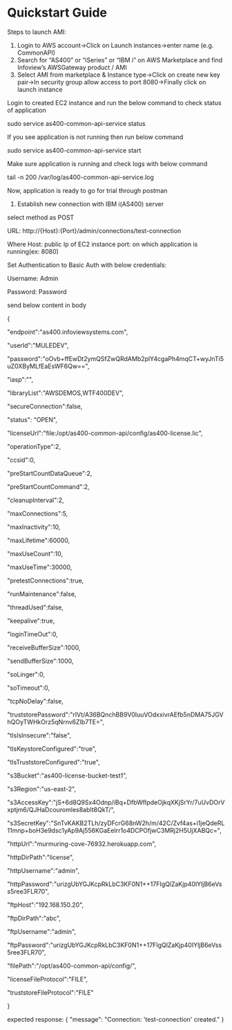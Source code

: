 # Quickstart Guide

Steps to launch AMI:

1. Login to AWS account&rarr;Click on Launch instances&rarr;enter name (e.g. CommonAPI)
2. Search for “AS400” or “iSeries” or “IBM i” on AWS Marketplace and find Infoview’s AWSGateway product / AMI
3. Select AMI from marketplace & Instance type&rarr;Click on create new key pair&rarr;In security group allow access to port 8080&rarr;Finally click on launch instance

Login to created EC2 instance and run the below command to check status of application

sudo service as400-common-api-service status

If you see application is not running then run below command 

sudo service as400-common-api-service start 

Make sure application is running and check logs with below command

tail -n 200 /var/log/as400-common-api-service.log

Now, application is ready to go for trial through postman


1. Establish new connection with IBM i(AS400) server

select method as POST

URL:  http://{Host}:{Port}/admin/connections/test-connection

Where Host: public Ip of EC2 instance
      port: on which application is running(ex: 8080)
	  
Set Authentication to Basic Auth with below credentials:

Username: Admin

Password: Password
  
send below content in body 

{

"endpoint":"as400.infoviewsystems.com",

"userId":"MULEDEV",

"password":"oOvb+ffEwDt2ymQSfZwQRdAMb2plY4cgaPh4mqCT+wyJnTi5uZ0XByMLfEaEsWF6Qw==",

"iasp":"",

"libraryList":"AWSDEMOS,WTF400DEV",

"secureConnection":false,

"status": "OPEN",

"licenseUrl":"file:/opt/as400-common-api/config/as400-license.lic",

"operationType":2,

"ccsid":0,

"preStartCountDataQueue":2,

"preStartCountCommand":2,

"cleanupInterval":2,

"maxConnections":5,

"maxInactivity":10,

"maxLifetime":60000,

"maxUseCount":10,

"maxUseTime":30000,

"pretestConnections":true,

"runMaintenance":false,

"threadUsed":false,

"keepalive":true,

"loginTimeOut":0,

"receiveBufferSize":1000,

"sendBufferSize":1000,

"soLinger":0,

"soTimeout":0,

"tcpNoDelay":false,


"truststorePassword":"rIVt/A36BQnchBB9V0luuVOdxxivrAEfb5nDMA75JGVhQOyTWHkOrz5qNrnv6ZIb7TE=",

"tlsIsInsecure":"false",

"tlsKeystoreConfigured":"true",

"tlsTruststoreConfigured":"true",


"s3Bucket":"as400-license-bucket-test1",

"s3Region":"us-east-2",

"s3AccessKey":"jS+6d8Q9Sx4Odnp/iBq+DfbWfIpdeOjkqXKjSrYr/7uUvDOrVxptjm6/QJHaDcouromles8abIt8QkT/",

"s3SecretKey":"SnTvKAKB2TLh/zyDFcrG68nW2h/m/42C/Zvf4as+i1jeQdeRL11mnp+boH3e9dsc1yAp9Aj556KGaEeIrr1o4DCPOfjwC3MRj2H5UjXABQc=",


"httpUrl":"murmuring-cove-76932.herokuapp.com",

"httpDirPath":"license",

"httpUsername":"admin",

"httpPassword":"urizgUbYGJKcpRkLbC3KF0N1++17FIgQlZaKjp40IYljB6eVss5ree3FLR70",


"ftpHost":"192.168.150.20",

"ftpDirPath":"abc",

"ftpUsername":"admin",

"ftpPassword":"urizgUbYGJKcpRkLbC3KF0N1++17FIgQlZaKjp40IYljB6eVss5ree3FLR70",


"filePath":"/opt/as400-common-api/config/",


"licenseFileProtocol":"FILE",

"truststoreFileProtocol":"FILE"

}

expected response:
              {
                "message": "Connection: 'test-connection' created."
              }









